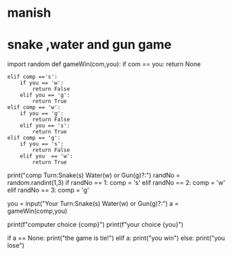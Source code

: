 # manish
# snake ,water and gun game
import random
def gameWin(com,you):
    if com == you:
        return None

    elif comp =='s':
        if you == 'w':
            return False
        elif you == 'g':
            return True
    elif comp == 'w':
        if you == 'g':
            return False
        elif you == 's':
            return True
    elif comp == 'g':
        if you == 's':
            return False
        elif you  == 'w':
            return True
print("comp Turn:Snake(s) Water(w) or Gun(g)?:")
randNo =  random.randint(1,3)
if randNo == 1:
     comp = 's'
elif randNo == 2:
     comp = 'w'
elif randNo == 3:
     comp = 'g'

you = input("Your Turn:Snake(s) Water(w) or Gun(g)?:")
a = gameWin(comp,you)

print(f"computer choice {comp}")
print(f"your choice {you}")

if a == None:
    print("the game is tie!")
elif a:
    print("you win")
else:
      print("you lose")
